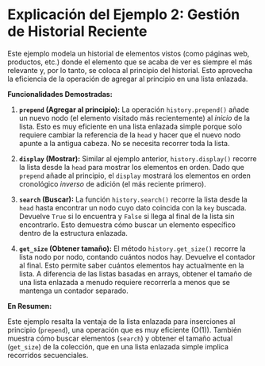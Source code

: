 # Explicación del Ejemplo 2: Gestión de Historial Reciente

Este ejemplo modela un historial de elementos vistos (como páginas web, productos, etc.) donde el elemento que se acaba de ver es siempre el más relevante y, por lo tanto, se coloca al principio del historial. Esto aprovecha la eficiencia de la operación de agregar al principio en una lista enlazada.

**Funcionalidades Demostradas:**

1.  **`prepend` (Agregar al principio):** La operación `history.prepend()` añade un nuevo nodo (el elemento visitado más recientemente) al *inicio* de la lista. Esto es muy eficiente en una lista enlazada simple porque solo requiere cambiar la referencia de la `head` y hacer que el nuevo nodo apunte a la antigua cabeza. No se necesita recorrer toda la lista.

2.  **`display` (Mostrar):** Similar al ejemplo anterior, `history.display()` recorre la lista desde la `head` para mostrar los elementos en orden. Dado que `prepend` añade al principio, el `display` mostrará los elementos en orden cronológico *inverso* de adición (el más reciente primero).

3.  **`search` (Buscar):** La función `history.search()` recorre la lista desde la `head` hasta encontrar un nodo cuyo dato coincida con la `key` buscada. Devuelve `True` si lo encuentra y `False` si llega al final de la lista sin encontrarlo. Esto demuestra cómo buscar un elemento específico dentro de la estructura enlazada.

4.  **`get_size` (Obtener tamaño):** El método `history.get_size()` recorre la lista nodo por nodo, contando cuántos nodos hay. Devuelve el contador al final. Esto permite saber cuántos elementos hay actualmente en la lista. A diferencia de las listas basadas en arrays, obtener el tamaño de una lista enlazada a menudo requiere recorrerla a menos que se mantenga un contador separado.

**En Resumen:**

Este ejemplo resalta la ventaja de la lista enlazada para inserciones al principio (`prepend`), una operación que es muy eficiente (O(1)). También muestra cómo buscar elementos (`search`) y obtener el tamaño actual (`get_size`) de la colección, que en una lista enlazada simple implica recorridos secuenciales.
